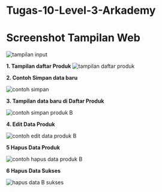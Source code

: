 # Tugas-10-Level-3-Arkademy


# Screenshot Tampilan Web
![tampilan input](https://user-images.githubusercontent.com/72298156/95960817-70e0d780-0e2e-11eb-8945-d11931635af0.png)

**1. Tampilan daftar Produk**
![tampilan daftar produk](https://user-images.githubusercontent.com/72298156/95961229-f6648780-0e2e-11eb-89b7-6c8ff2942fd0.png)

**2. Contoh Simpan data baru**

![contoh simpan](https://user-images.githubusercontent.com/72298156/95961336-15631980-0e2f-11eb-9080-39e408ccafa6.png)

**3. Tampilan data baru di Daftar Produk**

![contoh simpan produk B](https://user-images.githubusercontent.com/72298156/95961377-257af900-0e2f-11eb-9b95-557518d320b1.png)

**4. Edit Data Produk**

![contoh edit data produk B](https://user-images.githubusercontent.com/72298156/95961542-62df8680-0e2f-11eb-99d7-c0a77cfb5a73.png)

**5 Hapus Data Produk**

![contoh hapus data produk B](https://user-images.githubusercontent.com/72298156/95961628-7e4a9180-0e2f-11eb-86fc-fdcf8c091d95.png)

**6 Hapus Data Sukses**

![hapus data B sukses](https://user-images.githubusercontent.com/72298156/95961680-8efb0780-0e2f-11eb-89d4-93bc20804d88.png)
